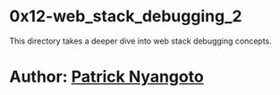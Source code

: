 # 0x12-web_stack_debugging_2
This directory takes a deeper dive into web stack debugging concepts.

# Author: [Patrick Nyangoto](github.com/nyangoto)
